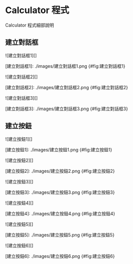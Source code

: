 Calculator 程式
===

Calculator 程式細部說明

建立對話框
---


![建立對話框1][]

[建立對話框1]: ./images/建立對話框1.png {#fig:建立對話框1}


![建立對話框2][]

[建立對話框2]: ./images/建立對話框2.png {#fig:建立對話框2}



![建立對話框3][]

[建立對話框3]: ./images/建立對話框3.png {#fig:建立對話框3}





建立按鈕
---


![建立按鈕1][]

[建立按鈕1]: ./images/建立按鈕1.png {#fig:建立按鈕1}



![建立按鈕2][]

[建立按鈕2]: ./images/建立按鈕2.png {#fig:建立按鈕2}




![建立按鈕3][]

[建立按鈕3]: ./images/建立按鈕3.png {#fig:建立按鈕3}




![建立按鈕4][]

[建立按鈕4]: ./images/建立按鈕4.png {#fig:建立按鈕4}




![建立按鈕5][]

[建立按鈕5]: ./images/建立按鈕5.png {#fig:建立按鈕5}



![建立按鈕6][]

[建立按鈕6]: ./images/建立按鈕6.png {#fig:建立按鈕6}
